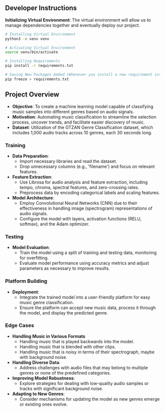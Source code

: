 ## Developer Instructions

**Initializing Virtual Environment**: The virtual environment will allow us to manage dependencies together and eventually deploy our project.

```bash
# Installing Virtual Environment
python3 -m venv venv

# Activating Virtual Environment
source venv/bin/activate

# Installing Requirements
pip install -r requirements.txt

# Saving New Packages Added (Whenever you install a new requirement into virtual environment)
pip freeze > requirements.txt
```

## Project Overview

- **Objective**: To create a machine learning model capable of classifying music samples into different genres based on audio signals.
- **Motivation**: Automating music classification to streamline the selection process, uncover trends, and facilitate easier discovery of music.
- **Dataset**: Utilization of the GTZAN Genre Classification dataset, which includes 1,000 audio tracks across 10 genres, each 30 seconds long.

### Training

- **Data Preparation**:
  - Import necessary libraries and read the dataset.
  - Drop unnecessary columns (e.g., 'filename') and focus on relevant features.
- **Feature Extraction**:
  - Use Librosa for audio analysis and feature extraction, including tempo, chroma, spectral features, and zero-crossing rates.
  - Preprocess data by encoding categorical labels and scaling features.
- **Model Architecture**:
  - Employ Convolutional Neural Networks (CNN) due to their effectiveness in handling image (spectrogram) representations of audio signals.
  - Configure the model with layers, activation functions (RELU, softmax), and the Adam optimizer.

### Testing

- **Model Evaluation**:
  - Train the model using a split of training and testing data, monitoring for overfitting.
  - Evaluate model performance using accuracy metrics and adjust parameters as necessary to improve results.

### Platform Building

- **Deployment**:
  - Integrate the trained model into a user-friendly platform for easy music genre classification.
  - Ensure the platform can accept new music data, process it through the model, and display the predicted genre.

### Edge Cases

- **Handling Music in Various Formats**
  - Handling music that is played backwards into the model.
  - Handling music that is blended with other clips.
  - Handling music that is noisy in terms of their spectrograph, maybe with background noise.
- **Handling Diverse Data**:
  - Address challenges with audio files that may belong to multiple genres or none of the predefined categories.
- **Improving Model Robustness**:
  - Explore strategies for dealing with low-quality audio samples or tracks with significant background noise.
- **Adapting to New Genres**:
  - Consider mechanisms for updating the model as new genres emerge or existing ones evolve.
